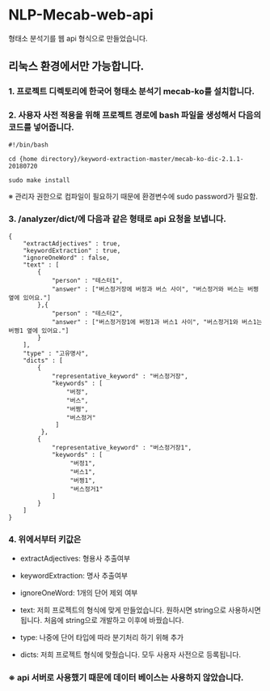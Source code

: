 # NLP-Mecab-web-api
형태소 분석기를 웹 api 형식으로 만들었습니다.

## 리눅스 환경에서만 가능합니다.

### 1. 프로젝트 디렉토리에 한국어 형태소 분석기 mecab-ko를 설치합니다.

### 2. 사용자 사전 적용을 위해 프로젝트 경로에 bash 파일을 생성해서 다음의 코드를 넣어줍니다.

```
#!/bin/bash

cd {home directory}/keyword-extraction-master/mecab-ko-dic-2.1.1-20180720

sudo make install
```

※ 관리자 권한으로 컴파일이 필요하기 때문에 환경변수에 sudo password가 필요함.

### 3. /analyzer/dict/에 다음과 같은 형태로 api 요청을 보냅니다.
```
{
    "extractAdjectives" : true,
    "keywordExtraction" : true,
    "ignoreOneWord" : false,
    "text" : [
        {
            "person" : "테스터1",
            "answer" : ["버스정거장에 버정과 버스 사이", "버스정거와 버스는 버쩡 옆에 있어요."]
        },{
            "person" : "테스터2",
            "answer" : ["버스정거장1에 버정1과 버스1 사이", "버스정거1와 버스1는 버쩡1 옆에 있어요."]
        }
    ], 
    "type" : "고유명사",
    "dicts" : [
        {
            "representative_keyword" : "버스정거장", 
            "keywords" : [
                "버정",
                "버스",
                "버쩡",
                "버스정거"
             ]
         },
        {
            "representative_keyword" : "버스정거장1", 
            "keywords" : [
                 "버정1",
                 "버스1",
                 "버쩡1",
                 "버스정거1"
            ]
        }
    ]
}
```

### 4. 위에서부터 키값은
- extractAdjectives: 형용사 추출여부

- keywordExtraction: 명사 추출여부

- ignoreOneWord: 1개의 단어 제외 여부

- text: 저희 프로젝트의 형식에 맞게 만들었습니다. 원하시면 string으로 사용하시면 됩니다. 처음에 string으로 개발하고 이후에 바꿨습니다.

- type: 나중에 단어 타입에 따라 분기처리 하기 위해 추가

- dicts: 저희 프로젝트 형식에 맞췄습니다. 모두 사용자 사전으로 등록됩니다.

### ※ api 서버로 사용했기 때문에 데이터 베이스는 사용하지 않았습니다.